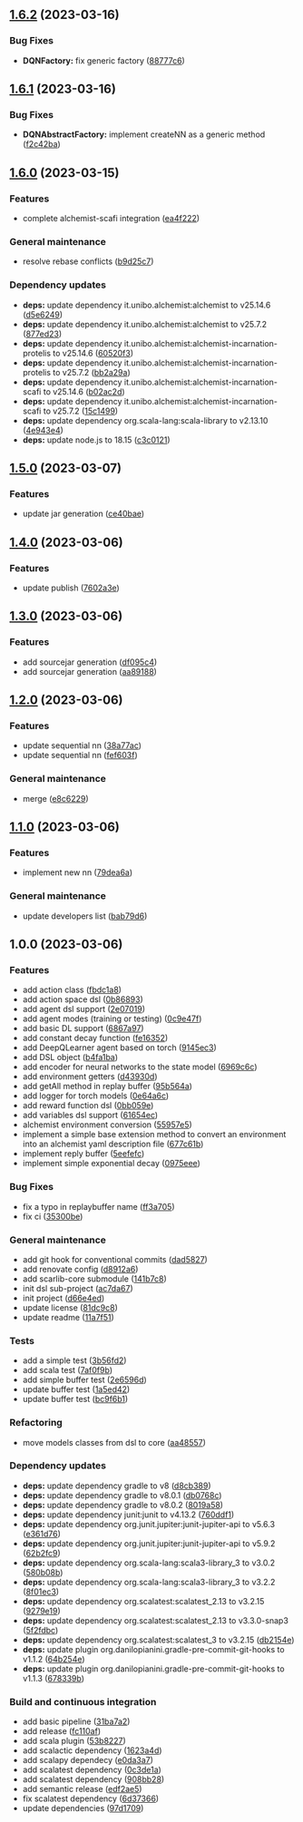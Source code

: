 ## [1.6.2](https://github.com/ScaRLib-group/ScaRLib/compare/1.6.1...1.6.2) (2023-03-16)


### Bug Fixes

* **DQNFactory:** fix generic factory ([88777c6](https://github.com/ScaRLib-group/ScaRLib/commit/88777c66f946da50c6210fe34dd2770c2370f5c9))

## [1.6.1](https://github.com/ScaRLib-group/ScaRLib/compare/1.6.0...1.6.1) (2023-03-16)


### Bug Fixes

* **DQNAbstractFactory:** implement createNN as a generic method ([f2c42ba](https://github.com/ScaRLib-group/ScaRLib/commit/f2c42ba646396ba576b91fa890915bde75af2689))

## [1.6.0](https://github.com/ScaRLib-group/ScaRLib/compare/1.5.0...1.6.0) (2023-03-15)


### Features

* complete alchemist-scafi integration ([ea4f222](https://github.com/ScaRLib-group/ScaRLib/commit/ea4f2228a3fd398f15e37797fdec1b888b517389))


### General maintenance

* resolve rebase conflicts ([b9d25c7](https://github.com/ScaRLib-group/ScaRLib/commit/b9d25c73b4d7107f9a215bb5ca2f4c4ca0487ea4))


### Dependency updates

* **deps:** update dependency it.unibo.alchemist:alchemist to v25.14.6 ([d5e6249](https://github.com/ScaRLib-group/ScaRLib/commit/d5e624987d9d985733297120bd60f087bad6a2dd))
* **deps:** update dependency it.unibo.alchemist:alchemist to v25.7.2 ([877ed23](https://github.com/ScaRLib-group/ScaRLib/commit/877ed2355cc8a9b28ea66f97cc986c85e8541094))
* **deps:** update dependency it.unibo.alchemist:alchemist-incarnation-protelis to v25.14.6 ([60520f3](https://github.com/ScaRLib-group/ScaRLib/commit/60520f37347f47e26978f2ae54eaaf4cce553fd2))
* **deps:** update dependency it.unibo.alchemist:alchemist-incarnation-protelis to v25.7.2 ([bb2a29a](https://github.com/ScaRLib-group/ScaRLib/commit/bb2a29a9666bb1308d3ddb29abc33413f731c4a3))
* **deps:** update dependency it.unibo.alchemist:alchemist-incarnation-scafi to v25.14.6 ([b02ac2d](https://github.com/ScaRLib-group/ScaRLib/commit/b02ac2d3c33e763c4e7f01eccc888bfcb62311ee))
* **deps:** update dependency it.unibo.alchemist:alchemist-incarnation-scafi to v25.7.2 ([15c1499](https://github.com/ScaRLib-group/ScaRLib/commit/15c14993d85595b9f6cea0316be225871318bc98))
* **deps:** update dependency org.scala-lang:scala-library to v2.13.10 ([4e943e4](https://github.com/ScaRLib-group/ScaRLib/commit/4e943e477f543f54c6b9a25d5f71d4b7e75ae52e))
* **deps:** update node.js to 18.15 ([c3c0121](https://github.com/ScaRLib-group/ScaRLib/commit/c3c01211a6739d59e59f78142a77c53611886ca5))

## [1.5.0](https://github.com/davidedomini/ScaRLib/compare/1.4.0...1.5.0) (2023-03-07)


### Features

* update jar generation ([ce40bae](https://github.com/davidedomini/ScaRLib/commit/ce40bae25af4aff59b96f141406d798fd2f860ab))

## [1.4.0](https://github.com/davidedomini/ScaRLib/compare/1.3.0...1.4.0) (2023-03-06)


### Features

* update publish ([7602a3e](https://github.com/davidedomini/ScaRLib/commit/7602a3e0531e6b0095bd7b819d60e480b2aa59c2))

## [1.3.0](https://github.com/davidedomini/ScaRLib/compare/1.2.0...1.3.0) (2023-03-06)


### Features

* add sourcejar generation ([df095c4](https://github.com/davidedomini/ScaRLib/commit/df095c407f2912703edbf3a52465fea4035e2904))
* add sourcejar generation ([aa89188](https://github.com/davidedomini/ScaRLib/commit/aa8918845251fa480d670c6c10e76fdbc79c1e70))

## [1.2.0](https://github.com/davidedomini/ScaRLib/compare/1.1.0...1.2.0) (2023-03-06)


### Features

* update sequential nn ([38a77ac](https://github.com/davidedomini/ScaRLib/commit/38a77ace69796f6b6c144802b3324485cc994cd2))
* update sequential nn ([fef603f](https://github.com/davidedomini/ScaRLib/commit/fef603f5734bca7cc67bd0dabda11115e6bc88a9))


### General maintenance

* merge ([e8c6229](https://github.com/davidedomini/ScaRLib/commit/e8c6229febda20d0335a792c88802ca093c2f0eb))

## [1.1.0](https://github.com/davidedomini/ScaRLib/compare/1.0.0...1.1.0) (2023-03-06)


### Features

* implement new nn ([79dea6a](https://github.com/davidedomini/ScaRLib/commit/79dea6a6269895296c07ab6dab1e0cda1f053c04))


### General maintenance

* update developers list ([bab79d6](https://github.com/davidedomini/ScaRLib/commit/bab79d6f7a0aafda809477edfcfa4f8828afe72b))

## 1.0.0 (2023-03-06)


### Features

* add action class ([fbdc1a8](https://github.com/davidedomini/ScaRLib/commit/fbdc1a8038eba157f53a4ab486c7ee8adea19699))
* add action space dsl ([0b86893](https://github.com/davidedomini/ScaRLib/commit/0b86893b9aae12232df681e24dc105289d058f46))
* add agent dsl support ([2e07019](https://github.com/davidedomini/ScaRLib/commit/2e07019a01c6b1c6a60653b08509dbc5b47251cd))
* add agent modes (training or testing) ([0c9e47f](https://github.com/davidedomini/ScaRLib/commit/0c9e47fc9708853f0af7f07d364280217e7e8467))
* add basic DL support ([6867a97](https://github.com/davidedomini/ScaRLib/commit/6867a977d6cfb5c61abce9ac8b414ea9bca9ad00))
* add constant decay function ([fe16352](https://github.com/davidedomini/ScaRLib/commit/fe16352d418bf448d8e8f1f1e36637912b014285))
* add DeepQLearner agent based on torch ([9145ec3](https://github.com/davidedomini/ScaRLib/commit/9145ec3948f3f86c0c82a076cd4aeeec7100a536))
* add DSL object ([b4fa1ba](https://github.com/davidedomini/ScaRLib/commit/b4fa1ba757f7fbfc683b74e0c249897a5e5c4d93))
* add encoder for neural networks to the state model ([6969c6c](https://github.com/davidedomini/ScaRLib/commit/6969c6ce4fb55581db498db3eed7ba5d2a18a922))
* add environment getters ([d43930d](https://github.com/davidedomini/ScaRLib/commit/d43930d5c90d20bcef83404d7a1863153b910079))
* add getAll method in replay buffer ([95b564a](https://github.com/davidedomini/ScaRLib/commit/95b564a9f3c7275067b90db25ce912e96e9859f4))
* add logger for torch models ([0e64a6c](https://github.com/davidedomini/ScaRLib/commit/0e64a6c720d47025c3aef986bdfa1dde58dedffb))
* add reward function dsl ([0bb059e](https://github.com/davidedomini/ScaRLib/commit/0bb059e35d434ef72fe7e759c0028a8ebdc92565))
* add variables dsl support ([61654ec](https://github.com/davidedomini/ScaRLib/commit/61654ec46e919a450a1dde00122f1a64497df2b5))
* alchemist environment conversion ([55957e5](https://github.com/davidedomini/ScaRLib/commit/55957e526a4194bb45f69aac5c641c3b573846aa))
* implement a simple base extension method to convert an environment into an alchemist yaml description file ([677c61b](https://github.com/davidedomini/ScaRLib/commit/677c61bb9a1490725ea1a1630399c6a6440af98a))
* implement reply buffer ([5eefefc](https://github.com/davidedomini/ScaRLib/commit/5eefefc1550e40658742d7961fee28e04f5e1989))
* implement simple exponential decay ([0975eee](https://github.com/davidedomini/ScaRLib/commit/0975eeee0291d2f7010780bbab2823890841e96f))


### Bug Fixes

* fix a typo in replaybuffer name ([ff3a705](https://github.com/davidedomini/ScaRLib/commit/ff3a7054a53b954077b96918719bc98b86fa3418))
* fix ci ([35300be](https://github.com/davidedomini/ScaRLib/commit/35300bede45d79845c5bd7349095c47c154a56eb))


### General maintenance

* add git hook for conventional commits ([dad5827](https://github.com/davidedomini/ScaRLib/commit/dad5827500d4c877f5f87d4ad9390f42302fe553))
* add renovate config ([d8912a6](https://github.com/davidedomini/ScaRLib/commit/d8912a6bca11df9331b487803123f0464d6f92de))
* add scarlib-core submodule ([141b7c8](https://github.com/davidedomini/ScaRLib/commit/141b7c8bfc09ec96877ade9a847b20e99b0e4ad0))
* init dsl sub-project ([ac7da67](https://github.com/davidedomini/ScaRLib/commit/ac7da6791e0aac1f6520773c83209e47ee300641))
* init project ([d66e4ed](https://github.com/davidedomini/ScaRLib/commit/d66e4ed36c870fba7d683631d6fd1caf277afee9))
* update license ([81dc9c8](https://github.com/davidedomini/ScaRLib/commit/81dc9c8fb04c1915e4b5dc63008849810d70db2a))
* update readme ([11a7f51](https://github.com/davidedomini/ScaRLib/commit/11a7f5141bc5450f38fc327c322d675137ad1a10))


### Tests

* add a simple test ([3b56fd2](https://github.com/davidedomini/ScaRLib/commit/3b56fd28d9b3b9a3e29ddea0a2a0056e86b1909e))
* add scala test ([7af0f9b](https://github.com/davidedomini/ScaRLib/commit/7af0f9b89e664ac7811d6a5877da484a60935d4f))
* add simple buffer test ([2e6596d](https://github.com/davidedomini/ScaRLib/commit/2e6596d2600658b2d640ae9bfcfa12a429807e00))
* update buffer test ([1a5ed42](https://github.com/davidedomini/ScaRLib/commit/1a5ed421def193fa2a6a6b4a24e5106906b9a271))
* update buffer test ([bc9f6b1](https://github.com/davidedomini/ScaRLib/commit/bc9f6b1b99feba718dd4a1a818faedc8c7dde99b))


### Refactoring

* move models classes from dsl to core ([aa48557](https://github.com/davidedomini/ScaRLib/commit/aa48557b80942ed2e58d66bb28eeb5f81c6343a0))


### Dependency updates

* **deps:** update dependency gradle to v8 ([d8cb389](https://github.com/davidedomini/ScaRLib/commit/d8cb389646938e75983fc642f89d6386d4d29868))
* **deps:** update dependency gradle to v8.0.1 ([db0768c](https://github.com/davidedomini/ScaRLib/commit/db0768c65fab4e07ea043bb13b811c7e0d8b6c7c))
* **deps:** update dependency gradle to v8.0.2 ([8019a58](https://github.com/davidedomini/ScaRLib/commit/8019a584b4464a490145869c7292c282f43a65f8))
* **deps:** update dependency junit:junit to v4.13.2 ([760ddf1](https://github.com/davidedomini/ScaRLib/commit/760ddf122d797f8cd06337ee29a7899c2900a68e))
* **deps:** update dependency org.junit.jupiter:junit-jupiter-api to v5.6.3 ([e361d76](https://github.com/davidedomini/ScaRLib/commit/e361d7625860c93d4ea6113c5da93a74e5cb400b))
* **deps:** update dependency org.junit.jupiter:junit-jupiter-api to v5.9.2 ([62b2fc9](https://github.com/davidedomini/ScaRLib/commit/62b2fc947a9ac68d38ee0c8d4051769f6c8c2887))
* **deps:** update dependency org.scala-lang:scala3-library_3 to v3.0.2 ([580b08b](https://github.com/davidedomini/ScaRLib/commit/580b08b2a16ee5c1d658535e669743b134ea416b))
* **deps:** update dependency org.scala-lang:scala3-library_3 to v3.2.2 ([8f01ec3](https://github.com/davidedomini/ScaRLib/commit/8f01ec3c43c4d91de7a81d9eb0b3062512a3a96d))
* **deps:** update dependency org.scalatest:scalatest_2.13 to v3.2.15 ([9279e19](https://github.com/davidedomini/ScaRLib/commit/9279e1973b02ed9d33a10d1eee17ce991cc9fbbe))
* **deps:** update dependency org.scalatest:scalatest_2.13 to v3.3.0-snap3 ([5f2fdbc](https://github.com/davidedomini/ScaRLib/commit/5f2fdbca6cfdbb4ac8637023aec78a25016f2e22))
* **deps:** update dependency org.scalatest:scalatest_3 to v3.2.15 ([db2154e](https://github.com/davidedomini/ScaRLib/commit/db2154e06075c1037d358d6dc19a3ebf390fe4a4))
* **deps:** update plugin org.danilopianini.gradle-pre-commit-git-hooks to v1.1.2 ([64b254e](https://github.com/davidedomini/ScaRLib/commit/64b254e738e9b6e5b8e4e5551cddd66dc95474ee))
* **deps:** update plugin org.danilopianini.gradle-pre-commit-git-hooks to v1.1.3 ([678339b](https://github.com/davidedomini/ScaRLib/commit/678339bb0fb812b103f32a93fbd796c24cad6eb0))


### Build and continuous integration

* add basic pipeline ([31ba7a2](https://github.com/davidedomini/ScaRLib/commit/31ba7a2a6792a6c920e13e5c11ba20a7887b2795))
* add release ([fc110af](https://github.com/davidedomini/ScaRLib/commit/fc110af61d635bb93e572fec6c27db57f49cd27d))
* add scala plugin ([53b8227](https://github.com/davidedomini/ScaRLib/commit/53b8227bf5443ae022b7c1c52aba19badb14f680))
* add scalactic dependency ([1623a4d](https://github.com/davidedomini/ScaRLib/commit/1623a4d101bc0ca2a8dee9f7535e4834a08a4be0))
* add scalapy dependecy ([e0da3a7](https://github.com/davidedomini/ScaRLib/commit/e0da3a78a04aa7ab08730f3d5fb7e279c991ec3f))
* add scalatest dependency ([0c3de1a](https://github.com/davidedomini/ScaRLib/commit/0c3de1a6decf3bde9bf200a80040d02cb662506f))
* add scalatest dependency ([908bb28](https://github.com/davidedomini/ScaRLib/commit/908bb28d93f63c569592df25a9916f1a409b3693))
* add semantic release ([edf2ae5](https://github.com/davidedomini/ScaRLib/commit/edf2ae58aeabd892edfbac68fc80e071829590e8))
* fix scalatest dependency ([6d37366](https://github.com/davidedomini/ScaRLib/commit/6d3736674e046ef5421dbc4e3b26c2744d957dc2))
* update dependencies ([97d1709](https://github.com/davidedomini/ScaRLib/commit/97d170902f77ce203bf5a02c0e4b0be6e12ce7ea))

